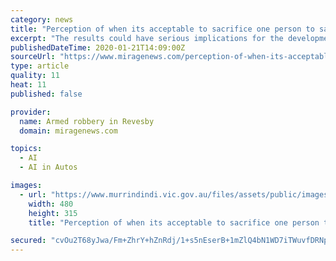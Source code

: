 ```yaml
---
category: news
title: "Perception of when its acceptable to sacrifice one person to save a larger group led by cultural"
excerpt: "The results could have serious implications for the development of Artificial Intelligence, such as driverless cars, and the future of ethical programming. The study is published in Proceedings of the National Academy of Sciences. Dr Edmond Awad, from Exeter’s Business School said: “Sacrificial dilemmas provide a useful tool to study and ..."
publishedDateTime: 2020-01-21T14:09:00Z
sourceUrl: "https://www.miragenews.com/perception-of-when-its-acceptable-to-sacrifice-one-person-to-save-a-larger-group-led-by-cultural/"
type: article
quality: 11
heat: 11
published: false

provider:
  name: Armed robbery in Revesby
  domain: miragenews.com

topics:
  - AI
  - AI in Autos

images:
  - url: "https://www.murrindindi.vic.gov.au/files/assets/public/images/featured-content/australia-day-website.png?dimension=pageimage&w=480"
    width: 480
    height: 315
    title: "Perception of when its acceptable to sacrifice one person to save a larger group led by cultural"

secured: "cvOu2T68yJwa/Fm+ZhrY+hZnRdj/1+s5nEserB+1mZlQ4bN1WD7iTWuvfDRNpjLF5u4VsBLL1nSdQ7XYiD1kwgrc1tfC+7IWx41nJEIbtmh2BK9j2GLFbnvD56I08e6Q+PHzpoNJVr5EPECYF1eOFlyQeOp9q5YqREib5anlqMtL15f1OZPbeP1MnjTL3EAYckn1X9G4rpZuOOb8Q33R+Hm0a18QXF9gGP9T43eaapCQ3VjAjxwxRvc6Zq2ejGokFhy5p2jgoxFBVTlZ1XgF/zIaWzhr1rBjBnGHlPTnOg8d0K/vHW+wzN7j6SBaRTqqVaYOKE52gqSJScsHLcBa67fOLGSpmek5MtXASp8m9j5/lO+AyKNsqwe5WuUmSdJhOq/Btgs+XqFmHRtP4yy3wMbpdCCLbnAu0Pht00/2Pebzpyc2YlF07QFZ08CnX3g34Ni/9qF8QELNb/mwaqxtZg==;8wLGY+x3fuiLaHUpyCSauQ=="
---
```


